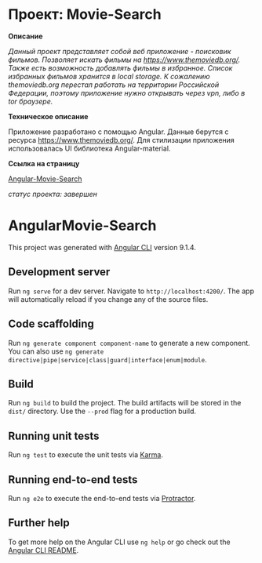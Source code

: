 # Проект: Movie-Search

**Описание**

_Данный проект представляет собой веб приложение - поисковик фильмов. Позволяет искать фильмы на https://www.themoviedb.org/. Также есть возможность добавлять фильмы в избранное. Список избранных фильмов хранится в local storage. К сожалению themoviedb.org перестал работать на территории Российской Федерации, поэтому приложение нужно открывать через vpn, либо в tor браузере._

**Техническое описание**

Приложение разработано с помощью Angular. Данные берутся с ресурса https://www.themoviedb.org/. Для стилизации приложения использовалась UI библиотека Angular-material.

**Ссылка на страницу**

[Angular-Movie-Search](https://movie-search-01.web.app/)

*статус проекта: завершен*

# AngularMovie-Search

This project was generated with [Angular CLI](https://github.com/angular/angular-cli) version 9.1.4.

## Development server

Run `ng serve` for a dev server. Navigate to `http://localhost:4200/`. The app will automatically reload if you change any of the source files.

## Code scaffolding

Run `ng generate component component-name` to generate a new component. You can also use `ng generate directive|pipe|service|class|guard|interface|enum|module`.

## Build

Run `ng build` to build the project. The build artifacts will be stored in the `dist/` directory. Use the `--prod` flag for a production build.

## Running unit tests

Run `ng test` to execute the unit tests via [Karma](https://karma-runner.github.io).

## Running end-to-end tests

Run `ng e2e` to execute the end-to-end tests via [Protractor](http://www.protractortest.org/).

## Further help

To get more help on the Angular CLI use `ng help` or go check out the [Angular CLI README](https://github.com/angular/angular-cli/blob/master/README.md).
